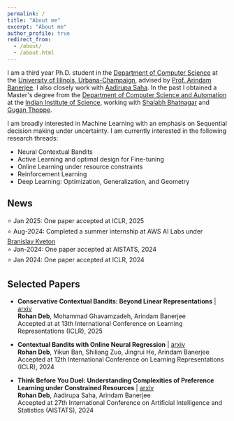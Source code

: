 ```yaml
---
permalink: /
title: "About me"
excerpt: "About me"
author_profile: true
redirect_from: 
  - /about/
  - /about.html
---
```


I am a third year Ph.D. student in the [Department of Computer Science](https://www.cs.illinois.edu) at the [University of Illinois, Urbana-Champaign](https://www.illinois.edu), advised by [Prof. Arindam Banerjee](https://arindam.cs.illinois.edu/). I also closely work with [Aadirupa Saha](https://aadirupa.github.io/). In the past I obtained a Master's degree from the [Department of Computer Science and Automation](https://www.csa.iisc.ac.in/) at the [Indian Institute of Science](https://iisc.ac.in/), working with [Shalabh Bhatnagar](https://www.csa.iisc.ac.in/~shalabh/) and [Gugan Thoppe](https://sites.google.com/site/gugancth/).

I am broadly interested in Machine Learning with an emphasis on Sequential decision making under uncertainty. I am currently interested in the following research threads:

- Neural Contextual Bandits
- Active Learning and optimal design for Fine-tuning
- Online Learning under resource constraints
- Reinforcement Learning
- Deep Learning: Optimization, Generalization, and Geometry

## News
⭐ Jan 2025: One paper accepted at ICLR, 2025  
⭐ Aug-2024: Completed a summer internship at AWS AI Labs under [Branislav Kveton](https://bkveton.com/)  
⭐ Jan-2024: One paper accepted at AISTATS, 2024  
⭐ Jan 2024: One paper accepted at ICLR, 2024  

## Selected Papers
- **Conservative Contextual Bandits: Beyond Linear Representations** | [arxiv](https://arxiv.org/abs/2412.06165)  
**Rohan Deb**, Mohammad Ghavamzadeh, Arindam Banerjee  
Accepted at at 13th International Conference on Learning Representations (ICLR), 2025
  
- **Contextual Bandits with Online Neural Regression** | [arxiv](https://arxiv.org/abs/2312.07145)  
**Rohan Deb**, Yikun Ban, Shiliang Zuo, Jingrui He, Arindam Banerjee  
Accepted at 12th International Conference on Learning Representations (ICLR), 2024

- **Think Before You Duel: Understanding Complexities of Preference Learning under
Constrained Resources** | [arxiv](https://arxiv.org/abs/2312.17229)  
**Rohan Deb**, Aadirupa Saha, Arindam Banerjee  
Accepted at 27th International Conference on Artificial Intelligence and Statistics (AISTATS), 2024
